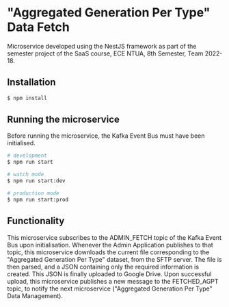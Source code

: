 # "Aggregated Generation Per Type" Data Fetch

Microservice developed using the NestJS framework as part of the semester project of the SaaS course, ECE NTUA, 8th Semester, Team 2022-18.

## Installation

```bash
$ npm install
```

## Running the microservice

Before running the microservice, the Kafka Event Bus must have been initialised.

```bash
# development
$ npm run start

# watch mode
$ npm run start:dev

# production mode
$ npm run start:prod
```

## Functionality

This microservice subscribes to the ADMIN_FETCH topic of the Kafka Event Bus upon initialisation. Whenever the Admin Application publishes to that topic, this microservice downloads the current file corresponding to the "Aggregated Generation Per Type" dataset, from the SFTP server. The file is then parsed, and a JSON containing only the required information is created. This JSON is finally uploaded to Google Drive. Upon successful upload, this microservice publishes a new message to the FETCHED_AGPT topic, to notify the next microservice ("Aggregated Generation Per Type" Data Management).
